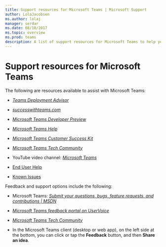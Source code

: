 ```yaml
---
title: Support resources for Microsoft Teams | Microsoft Support
author: LolaJacobsen
ms.author: lolaj
manager: serdar
ms.date: 08/10/2017
ms.topic: overview
ms.prod: teams
description: A list of support resources for Microsoft Teams to help you use it more efficiently and effectively.
---
```


Support resources for Microsoft Teams
=====================================

The following are resources available to assist with Microsoft Teams:

-   [*Teams Deployment Advisor*](https://go.microsoft.com/fwlink/?linkid=843465)

-   [*successwithteams.com*](https://go.microsoft.com/fwlink/?linkid=854396)

-   [*Microsoft Teams Developer Preview*](https://go.microsoft.com/fwlink/?linkid=854397)

-   [*Microsoft Teams Help*](https://support.office.com/en-us/Teams)

-   [*Microsoft Teams Customer Success Kit*](https://go.microsoft.com/fwlink/?linkid=846006)

-   [*Microsoft Teams Tech Community*](https://go.microsoft.com/fwlink/p/?linkid=832751)

-   YouTube video channel: [*Microsoft Teams*](https://go.microsoft.com/fwlink/?linkid=854398)

-   [End User Help](https://support.office.com/en-us/teams)

-   [Known Issues](https://support.office.com/en-US/article/Known-issues-for-Microsoft-Teams-04b35d1b-bdca-420a-991b-878da5157650)

Feedback and support options include the following:

-   Microsoft Teams: [*Submit your questions, bugs, feature requests, and contributions | MSDN*](https://go.microsoft.com/fwlink/?linkid=854399)

-   [*Microsoft Teams feedback portal on UserVoice*](https://go.microsoft.com/fwlink/?linkid=854400)

-   [*Microsoft Teams Tech Community*](https://go.microsoft.com/fwlink/p/?linkid=832751)

-   In the Microsoft Teams client (desktop or web app), on the left side at the bottom, you can click or tap the **Feedback** button, and then **Share an idea**.
